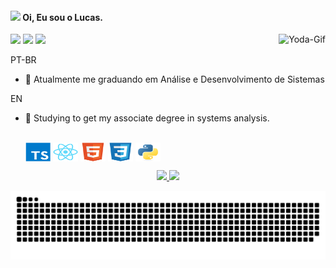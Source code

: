 #### <img src="https://raw.githubusercontent.com/iampavangandhi/iampavangandhi/master/gifs/Hi.gif" width="15px"> Oi, Eu sou o Lucas.
<div>
  
  <a href="https://www.linkedin.com/in/lucasr3martins" target="_blank"><img src="https://img.shields.io/badge/-LinkedIn-%230077B5?style=for-the-badge&logo=linkedin&logoColor=white" target="_blank"></a> 
  <a href = "mailto:lucasr3martins@gmail.com"><img src="https://img.shields.io/badge/-Gmail-%23333?style=for-the-badge&logo=gmail&logoColor=white" target="_blank"></a>
  <a href="https://www.instagram.com/lukr.jpg/" target="_blank"><img src="https://img.shields.io/badge/-Instagram-%23E4405F?style=for-the-badge&logo=instagram&logoColor=white" target="_blank"></a>
  <img align="right" alt="Yoda-Gif" src="https://i.imgur.com/6xo4F8l.gif">
  </div>
  
PT-BR
- 🌱 Atualmente me graduando em Análise e Desenvolvimento de Sistemas

EN
- 🌱 Studying to get my associate degree in systems analysis.

  
  <div style="display: inline_block"><br>
  <img align="center" alt="Lucas-Ts" height="30" width="40" src="https://raw.githubusercontent.com/devicons/devicon/master/icons/typescript/typescript-plain.svg">
  <img align="center" alt="Lucas-React" height="30" width="40" src="https://raw.githubusercontent.com/devicons/devicon/master/icons/react/react-original.svg">
  <img align="center" alt="Lucas-HTML" height="30" width="40" src="https://raw.githubusercontent.com/devicons/devicon/master/icons/html5/html5-original.svg">
  <img align="center" alt="Lucas-CSS" height="30" width="40" src="https://raw.githubusercontent.com/devicons/devicon/master/icons/css3/css3-original.svg">
  <img align="center" alt="Lucas-Python" height="30" width="40" src="https://raw.githubusercontent.com/devicons/devicon/master/icons/python/python-original.svg">
  
</div>

<div align="center">
  <a href="https://www.linkedin.com/in/lucasr3martins/">
  <img height="180em" src="https://github-readme-stats.vercel.app/api?username=lucasr3martins&show_icons=true&theme=dracula&include_all_commits=true&count_private=true"/>
  <img height="180em" src="https://github-readme-stats.vercel.app/api/top-langs/?username=lucasr3martins&layout=compact&langs_count=7&theme=dracula"/>
</div>
  
  <div> 

 
  ![Snake animation](https://github.com/lucasr3martins/lucasr3martins/blob/output/github-contribution-grid-snake.svg)
 
</div>
